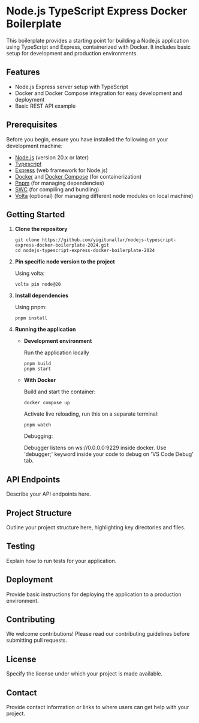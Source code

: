 # Node.js TypeScript Express Docker Boilerplate

This boilerplate provides a starting point for building a Node.js application using TypeScript and Express, containerized with Docker. It includes basic setup for development and production environments.

## Features

- Node.js Express server setup with TypeScript
- Docker and Docker Compose integration for easy development and deployment
- Basic REST API example

## Prerequisites

Before you begin, ensure you have installed the following on your development machine:

- [Node.js](https://nodejs.org/) (version 20.x or later)
- [Typescript](https://typescriptlang.org)
- [Express](https://expressjs.com) (web framework for Node.js)
- [Docker](https://www.docker.com/get-started) and [Docker Compose](https://docs.docker.com/compose/install/) (for containerization)
- [Pnpm](https://pnpm.io/) (for managing dependencies)
- [SWC](https://swc.rs) (for compiling and bundling)
- [Volta](https://volta.sh) (optional) (for managing different node modules on local machine)

## Getting Started

1. **Clone the repository**

   ```
   git clone https://github.com/yigitunallar/nodejs-typescript-express-docker-boilerplate-2024.git
   cd nodejs-typescript-express-docker-boilerplate-2024
   ```

2. **Pin specific node version to the project**

   Using volta:

   ```
   volta pin node@20

   ```

3. **Install dependencies**

   Using pnpm:

   ```
   pnpm install
   ```

4. **Running the application**

   - **Development environment**

     Run the application locally

     ```
     pnpm build
     pnpm start
     ```

   - **With Docker**

     Build and start the container:

     ```
     docker compose up
     ```

     Activate live reloading, run this on a separate terminal:

     ```
     pnpm watch
     ```

     Debugging:

     Debugger listens on ws://0.0.0.0:9229 inside docker. Use 'debugger;' keyword inside your code to debug on 'VS Code Debug' tab.

## API Endpoints

Describe your API endpoints here.

## Project Structure

Outline your project structure here, highlighting key directories and files.

## Testing

Explain how to run tests for your application.

## Deployment

Provide basic instructions for deploying the application to a production environment.

## Contributing

We welcome contributions! Please read our contributing guidelines before submitting pull requests.

## License

Specify the license under which your project is made available.

## Contact

Provide contact information or links to where users can get help with your project.
